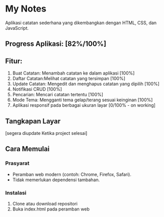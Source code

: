 # My Notes

Aplikasi catatan sederhana yang dikembangkan dengan HTML, CSS, dan JavaScript.

## Progress Aplikasi: [82%/100%]

## Fitur:

1. Buat Catatan: Menambah catatan ke dalam aplikasi [100%]
2. Daftar Catatan:Melihat catatan yang tersimpan [100%]
3. Update Catatan: Mengedit dan menghapus catatan yang dipilih [100%]
4. Notifikasi CRUD [100%]
5. Pencarian: Mencari catatan tertentu [100%]
6. Mode Tema: Mengganti tema gelap/terang sesuai keinginan [100%]
7. Aplikasi responsif pada berbagai ukuran layar [0/100% - on working]

## Tangkapan Layar

[segera diupdate Ketika project selesai]

## Cara Memulai

### Prasyarat

- Peramban web modern (contoh: Chrome, Firefox, Safari).
- Tidak memerlukan dependensi tambahan.

### Instalasi

1. Clone atau download repositori
2. Buka index.html pada peramban web
